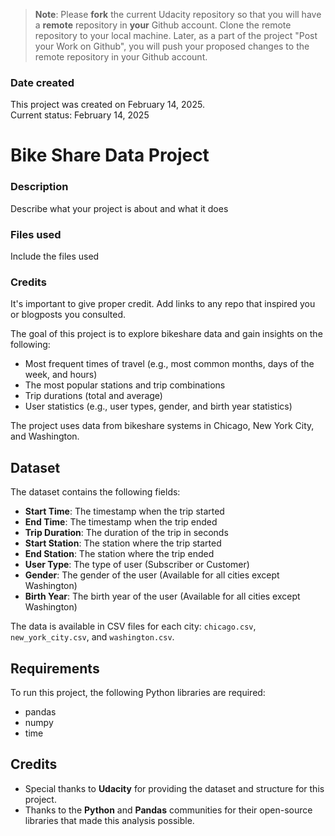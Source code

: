 >**Note**: Please **fork** the current Udacity repository so that you will have a **remote** repository in **your** Github account. Clone the remote repository to your local machine. Later, as a part of the project "Post your Work on Github", you will push your proposed changes to the remote repository in your Github account.

### Date created
This project was created on February 14, 2025.  
Current status: February 14, 2025

# Bike Share Data Project

### Description
Describe what your project is about and what it does

### Files used
Include the files used

### Credits
It's important to give proper credit. Add links to any repo that inspired you or blogposts you consulted.

The goal of this project is to explore bikeshare data and gain insights on the following:

- Most frequent times of travel (e.g., most common months, days of the week, and hours)
- The most popular stations and trip combinations
- Trip durations (total and average)
- User statistics (e.g., user types, gender, and birth year statistics)

The project uses data from bikeshare systems in Chicago, New York City, and Washington.

## Dataset

The dataset contains the following fields:

- **Start Time**: The timestamp when the trip started
- **End Time**: The timestamp when the trip ended
- **Trip Duration**: The duration of the trip in seconds
- **Start Station**: The station where the trip started
- **End Station**: The station where the trip ended
- **User Type**: The type of user (Subscriber or Customer)
- **Gender**: The gender of the user (Available for all cities except Washington)
- **Birth Year**: The birth year of the user (Available for all cities except Washington)

The data is available in CSV files for each city: `chicago.csv`, `new_york_city.csv`, and `washington.csv`.

## Requirements

To run this project, the following Python libraries are required:

- pandas
- numpy
- time

## Credits

- Special thanks to **Udacity** for providing the dataset and structure for this project.
- Thanks to the **Python** and **Pandas** communities for their open-source libraries that made this analysis possible.
